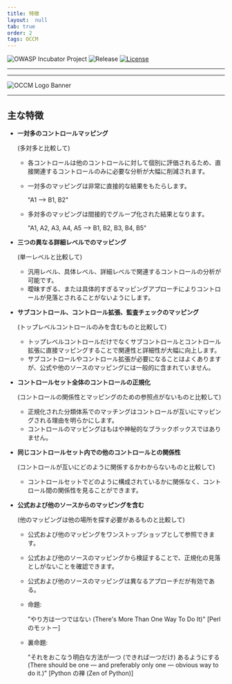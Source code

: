 ```yaml
---
title: 特徴
layout:  null
tab: true
order: 2
tags: OCCM
---
```












![OWASP Incubator Project](https://owasp.org/www-project-cyber-controls-matrix/assets/images/OWASP-Incubator_Project-blue.svg)
![Release](https://owasp.org/www-project-cyber-controls-matrix/assets/images/release-tbd-blue.svg)
[![License](https://owasp.org/www-project-cyber-controls-matrix/assets/images/license-CC--BY_4.0-blue.svg)](https://creativecommons.org/licenses/by/4.0/)

***


***
![OCCM Logo Banner](https://owasp.org/www-project-cyber-controls-matrix/assets/images/OCCM-logo-1000x348-wht.png)

***
## 主な特徴

* **一対多のコントロールマッピング**

  (多対多と比較して)
  - 各コントロールは他のコントロールに対して個別に評価されるため、直接関連するコントロールのみに必要な分析が大幅に削減されます。
  - 一対多のマッピングは非常に直接的な結果をもたらします。
  
    "A1 --> B1, B2"
  - 多対多のマッピングは間接的でグループ化された結果となります。
  
    "A1, A2, A3, A4, A5 --> B1, B2, B3, B4, B5"
<p></p>

* **三つの異なる詳細レベルでのマッピング**

  (単一レベルと比較して)
  - 汎用レベル、具体レベル、詳細レベルで関連するコントロールの分析が可能です。
  - 曖昧すぎる、または具体的すぎるマッピングアプローチによりコントロールが見落とされることがないようにします。
<p></p>

* **サブコントロール、コントロール拡張、監査チェックのマッピング**

  (トップレベルコントロールのみを含むものと比較して)
  - トップレベルコントロールだけでなくサブコントロールとコントロール拡張に直接マッピングすることで関連性と詳細性が大幅に向上します。
  - サブコントロールやコントロール拡張が必要になることはよくありますが、公式や他のソースのマッピングには一般的に含まれていません。
<p></p>

* **コントロールセット全体のコントロールの正規化**

  (コントロールの関係性とマッピングのための参照点がないものと比較して)
  - 正規化された分類体系でのマッチングはコントロールが互いにマッピングされる理由を明らかにします。
  - コントロールのマッピングはもはや神秘的なブラックボックスではありません。
<p></p>

* **同じコントロールセット内での他のコントロールとの関係性**

  (コントロールが互いにどのように関係するかわからないものと比較して)
  - コントロールセットでどのように構成されているかに関係なく、コントロール間の関係性を見ることができます。
<p></p>

* **公式および他のソースからのマッピングを含む**

  (他のマッピングは他の場所を探す必要があるものと比較して)
  - 公式および他のマッピングをワンストップショップとして参照できます。
  - 公式および他のソースのマッピングから検証することで、正規化の見落としがないことを確認できます。
  - 公式および他のソースのマッピングは異なるアプローチだが有効である。
  - 命題:
  
    "やり方は一つではない (There's More Than One Way To Do It)"  \[Perl のモットー]
  - 裏命題:
  
    "それをおこなう明白な方法が一つ (できれば一つだけ) あるようにする (There should be one — and preferably only one — obvious way to do it.)"  \[Python の禅 (Zen of Python)]
<p></p>

<br>
